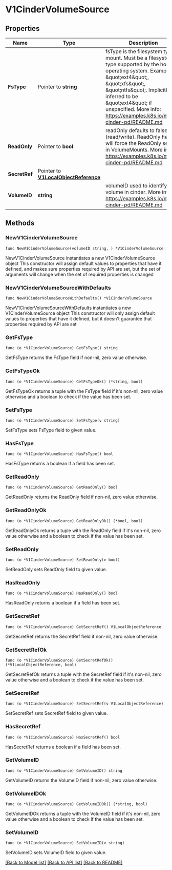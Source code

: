 # V1CinderVolumeSource

## Properties

Name | Type | Description | Notes
------------ | ------------- | ------------- | -------------
**FsType** | Pointer to **string** | fsType is the filesystem type to mount. Must be a filesystem type supported by the host operating system. Examples: \&quot;ext4\&quot;, \&quot;xfs\&quot;, \&quot;ntfs\&quot;. Implicitly inferred to be \&quot;ext4\&quot; if unspecified. More info: https://examples.k8s.io/mysql-cinder-pd/README.md | [optional] 
**ReadOnly** | Pointer to **bool** | readOnly defaults to false (read/write). ReadOnly here will force the ReadOnly setting in VolumeMounts. More info: https://examples.k8s.io/mysql-cinder-pd/README.md | [optional] 
**SecretRef** | Pointer to [**V1LocalObjectReference**](V1LocalObjectReference.md) |  | [optional] 
**VolumeID** | **string** | volumeID used to identify the volume in cinder. More info: https://examples.k8s.io/mysql-cinder-pd/README.md | 

## Methods

### NewV1CinderVolumeSource

`func NewV1CinderVolumeSource(volumeID string, ) *V1CinderVolumeSource`

NewV1CinderVolumeSource instantiates a new V1CinderVolumeSource object
This constructor will assign default values to properties that have it defined,
and makes sure properties required by API are set, but the set of arguments
will change when the set of required properties is changed

### NewV1CinderVolumeSourceWithDefaults

`func NewV1CinderVolumeSourceWithDefaults() *V1CinderVolumeSource`

NewV1CinderVolumeSourceWithDefaults instantiates a new V1CinderVolumeSource object
This constructor will only assign default values to properties that have it defined,
but it doesn't guarantee that properties required by API are set

### GetFsType

`func (o *V1CinderVolumeSource) GetFsType() string`

GetFsType returns the FsType field if non-nil, zero value otherwise.

### GetFsTypeOk

`func (o *V1CinderVolumeSource) GetFsTypeOk() (*string, bool)`

GetFsTypeOk returns a tuple with the FsType field if it's non-nil, zero value otherwise
and a boolean to check if the value has been set.

### SetFsType

`func (o *V1CinderVolumeSource) SetFsType(v string)`

SetFsType sets FsType field to given value.

### HasFsType

`func (o *V1CinderVolumeSource) HasFsType() bool`

HasFsType returns a boolean if a field has been set.

### GetReadOnly

`func (o *V1CinderVolumeSource) GetReadOnly() bool`

GetReadOnly returns the ReadOnly field if non-nil, zero value otherwise.

### GetReadOnlyOk

`func (o *V1CinderVolumeSource) GetReadOnlyOk() (*bool, bool)`

GetReadOnlyOk returns a tuple with the ReadOnly field if it's non-nil, zero value otherwise
and a boolean to check if the value has been set.

### SetReadOnly

`func (o *V1CinderVolumeSource) SetReadOnly(v bool)`

SetReadOnly sets ReadOnly field to given value.

### HasReadOnly

`func (o *V1CinderVolumeSource) HasReadOnly() bool`

HasReadOnly returns a boolean if a field has been set.

### GetSecretRef

`func (o *V1CinderVolumeSource) GetSecretRef() V1LocalObjectReference`

GetSecretRef returns the SecretRef field if non-nil, zero value otherwise.

### GetSecretRefOk

`func (o *V1CinderVolumeSource) GetSecretRefOk() (*V1LocalObjectReference, bool)`

GetSecretRefOk returns a tuple with the SecretRef field if it's non-nil, zero value otherwise
and a boolean to check if the value has been set.

### SetSecretRef

`func (o *V1CinderVolumeSource) SetSecretRef(v V1LocalObjectReference)`

SetSecretRef sets SecretRef field to given value.

### HasSecretRef

`func (o *V1CinderVolumeSource) HasSecretRef() bool`

HasSecretRef returns a boolean if a field has been set.

### GetVolumeID

`func (o *V1CinderVolumeSource) GetVolumeID() string`

GetVolumeID returns the VolumeID field if non-nil, zero value otherwise.

### GetVolumeIDOk

`func (o *V1CinderVolumeSource) GetVolumeIDOk() (*string, bool)`

GetVolumeIDOk returns a tuple with the VolumeID field if it's non-nil, zero value otherwise
and a boolean to check if the value has been set.

### SetVolumeID

`func (o *V1CinderVolumeSource) SetVolumeID(v string)`

SetVolumeID sets VolumeID field to given value.



[[Back to Model list]](../README.md#documentation-for-models) [[Back to API list]](../README.md#documentation-for-api-endpoints) [[Back to README]](../README.md)



